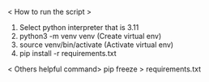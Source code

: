 < How to run the script > 
1. Select python interpreter that is 3.11  
2. python3 -m venv venv (Create virtual env)
3. source venv/bin/activate (Activate virtual env)
4. pip install -r requirements.txt 


< Others helpful command>
pip freeze > requirements.txt
